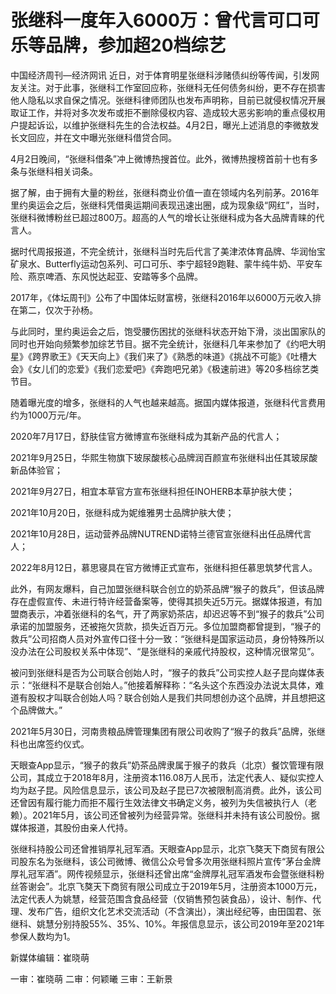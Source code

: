 # 张继科一度年入6000万：曾代言可口可乐等品牌，参加超20档综艺

中国经济周刊—经济网讯
近日，对于体育明星张继科涉赌债纠纷等传闻，引发网友关注。对于此事，张继科工作室回应称，张继科无任何债务纠纷，更不存在损害他人隐私以求自保之情况。张继科律师团队也发布声明称，目前已就侵权情况开展取证工作，并将对多次发布或拒不删除侵权内容、造成较大恶劣影响的重点侵权用户提起诉讼，以维护张继科先生的合法权益。4月2日，曝光上述消息的李微敖发长文回应，并在文中曝光张继科借贷合同。

4月2日晚间，“张继科借条”冲上微博热搜首位。此外，微博热搜榜首前十也有多条与张继科相关词条。

据了解，由于拥有大量的粉丝，张继科商业价值一直在领域内名列前茅。2016年里约奥运会之后，张继科凭借奥运期间表现迅速出圈，成为现象级“网红”，当时，张继科微博粉丝已超过800万。超高的人气的增长让张继科成为各大品牌青睐的代言人。

据时代周报报道，不完全统计，张继科当时先后代言了美津浓体育品牌、华润怡宝矿泉水、Butterfly运动包系列、可口可乐、李宁超轻9跑鞋、蒙牛纯牛奶、平安车险、燕京啤酒、东风悦达起亚、安踏等多个品牌。

2017年，《体坛周刊》公布了中国体坛财富榜，张继科2016年以6000万元收入排在第二，仅次于孙杨。

与此同时，里约奥运会之后，饱受腰伤困扰的张继科状态开始下滑，淡出国家队的同时也开始向频繁参加综艺节目。据不完全统计，张继科几年来参加了《约吧大明星》《跨界歌王》《天天向上》《我们来了》《熟悉的味道》《挑战不可能》《吐槽大会》《女儿们的恋爱》《我们恋爱吧》《奔跑吧兄弟》《极速前进》等20多档综艺类节目。

随着曝光度的增多，张继科的人气也越来越高。据国内媒体报道，张继科代言费用约为1000万元/年。

2020年7月17日，舒肤佳官方微博宣布张继科成为其新产品的代言人；

2021年9月25日，华熙生物旗下玻尿酸核心品牌润百颜宣布张继科出任其玻尿酸新品体验官；

2021年9月27日，相宜本草官方宣布张继科担任INOHERB本草护肤大使；

2021年10月20日，张继科成为妮维雅男士品牌护肤大使；

2021年10月28日，运动营养品牌NUTREND诺特兰德官宣张继科出任品牌代言人；

2022年8月12日，慕思寝具在官方微博正式宣布，张继科担任慕思筑梦代言人。

此外，有网友爆料，自己加盟张继科联合创立的奶茶品牌“猴子的救兵”，但该品牌存在虚假宣传、未进行特许经营备案等，使得其损失近5万元。据媒体报道，有加盟商表示，冲着张继科的名气，开了两家奶茶店，却迟迟等不到“猴子的救兵”公司承诺的加盟服务，还被拖欠货款，损失近百万元。多位加盟商都曾提到，“猴子的救兵”公司招商人员对外宣传口径十分一致：“张继科是国家运动员，身份特殊所以没办法在公司股权关系中体现”、“是张继科的亲戚代持股权，这种情况很常见”。

被问到张继科是否为公司联合创始人时，“猴子的救兵”公司实控人赵子昆向媒体表示：“张继科不是联合创始人。”他接着解释称：“名头这个东西没办法说太具体，难道有股权才叫联合创始人吗？联合创始人是我们共同想创办这个品牌，并且想把这个品牌做大。”

2021年5月30日，河南贵粮品牌管理集团有限公司收购了“猴子的救兵”品牌，张继科也出席签约仪式。

天眼查App显示，“猴子的救兵”奶茶品牌隶属于猴子的救兵（北京）餐饮管理有限公司，其成立于2018年8月，注册资本116.08万人民币，法定代表人、疑似实控人均为赵子昆。风险信息显示，该公司及赵子昆已7次被限制高消费。此外，该公司还曾因有履行能力而拒不履行生效法律文书确定义务，被列为失信被执行人（老赖）。2021年5月，该公司还曾被列为经营异常。张继科并未持有该公司股份。据媒体报道，其股份由亲人代持。

张继科持股公司还曾推销厚礼冠军酒。天眼查App显示，北京飞獒天下商贸有限公司股东名为张继科，该公司微博、微信公众号曾多次用张继科照片宣传“茅台金牌厚礼冠军酒”。网传视频显示，张继科还曾出席“金牌厚礼冠军酒发布会暨张继科粉丝答谢会”。北京飞獒天下商贸有限公司成立于2019年5月，注册资本1000万元，法定代表人为姚慧，经营范围含食品经营（仅销售预包装食品），设计、制作、代理、发布广告，组织文化艺术交流活动（不含演出），演出经纪等，由田国君、张继科、姚慧分别持股55%、35%、10%。年报信息显示，该公司2019年至2021年参保人数均为1。

新媒体编辑：崔晓萌

一审：崔晓萌 二审：何颖曦 三审：王新景


